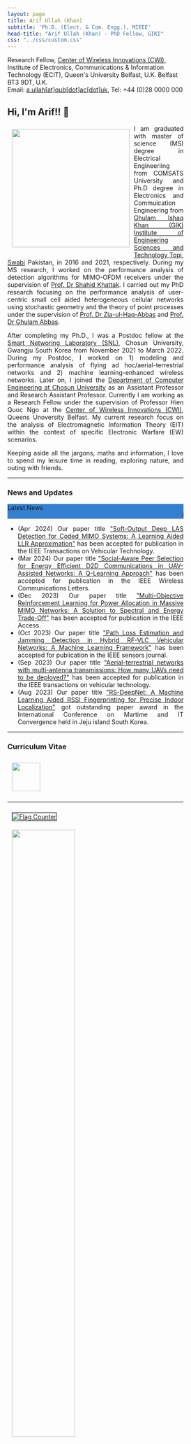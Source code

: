 ```yaml
---
layout: page
title: Arif Ullah (Khan)
subtitle: 'Ph.D. (Elect. & Com. Engg.), MIEEE'
head-title: "Arif Ullah (Khan) - PhD Fellow, GIKI"
css: "../css/custom.css"
---
```

<html lang="en">
<head>
  <meta name="viewport" content="width=device-width, initial-scale=1">
  <link rel="stylesheet" href="http://maxcdn.bootstrapcdn.com/bootstrap/3.3.6/css/bootstrap.min.css">
  <script src="https://ajax.googleapis.com/ajax/libs/jquery/1.12.4/jquery.min.js"></script>
  <script src="http://maxcdn.bootstrapcdn.com/bootstrap/3.3.6/js/bootstrap.min.js"></script>
</head>
<body>
    <div class="row">
        <div class="col-md-3"></div>
        <div class="col-md-7">
          <div class="row"> 
          Research Fellow, <a href="#" class="https://www.qub.ac.uk/ecit/CWI/">Center of Wireless Innovations (CWI),</a>
            </div>
          <div class="row"> 
          Institute of Electronics, Communications & Information Technology (ECIT), Queen's University Belfast, U.K. Belfast BT3 9DT, U.K.
            </div>
          <div class="row"> 
          Email: <a href="#" class="mailto: arifullag@chosun.ac.kr">a.ullah[at]qub[dot]ac[dot]uk</a>, Tel: +44 (0)28 0000 000
        </div>
        </div>
  </div>
</body>
</html>

<html> 
<head> 
  <title> 
    Wrapping an Image with the text 
  </title> 
  <style> 
    body { 
      margin: 20px; 
      text-align: left; 
    } 
  
    h1 { 
    } 
  
    img { 
      margin: 10px; 
      align: right;
    } 
  
    p { 
      text-align: justify; 
    } 
  </style> 
</head> 
<body> 
  <h2>Hi, I'm Arif!! 👋</h2> 
  <b> 
  </b> 
  <div class="square"> 
    <div> 
      <img align= "left" src="../img/IMG_9411.jpeg" height="270px">
    </div>   
<p> 
I am graduated with master of science (MS) degree in Electrical Engineeriing from COMSATS University and Ph.D degree in Electronics and Commuication Engineering from <a href="https://www.giki.edu.pk/">Ghulam Ishaq Khan (GIK) Institute of Engineering Sciences and Technology Topi, Swabi</a> Pakistan, in 2016 and 2021, respectively. During my MS research, I worked on the performance analysis of detection algorithms for MIMO-OFDM receivers under the supervision of <a href="https://www.cuiatd.edu.pk/">Prof. Dr Shahid Khattak</a>. I carried out my PhD research focusing on the performance analysis of user-centric small cell aided heterogeneous cellular networks using stochastic geometry and the theory of point processes under the supervision of <a href="https://giki.edu.pk/personnel/dr-zia-ul-haq-abbas/">Prof. Dr Zia-ul-Haq-Abbas</a>  and <a href="https://giki.edu.pk/personnel/abbas/">Prof. Dr Ghulam Abbas</a>. 
    </p> 
  </div> 
</body> 
</html>

After completing my Ph.D., I was a Postdoc fellow at the [Smart Networing Laboratory (SNL)](https://sites.google.com/view/smart-networking), Chosun University, Gwangju South Korea from November 2021 to March 2022. During my Postdoc, I worked on 1) modeling and performance analysis of flying ad hoc/aerial-terrestrial networks and 2) machine learning-enhanced wireless networks. Later on, I joined the [Department of Computer Engineering at Chosun University](https://www.chosun.ac.kr) as an Assistant Professor and Research Assistant Professor. Currently I am working as a Research Fellow under the supervision of Professor Hien Quoc Ngo at the 
[Center of Wireless Innovations (CWI)](https://www.qub.ac.uk/ecit/CWI/), Queens Unoversity Belfast. My current research focus on the analysis of Electromagnetic Information Theory (EIT) within the context of specific Electronic Warfare (EW) scenarios. 

Keeping aside all the jargons, maths and information, I love to spend my leisure time in reading, exploring nature, and outing with friends.
 
 ----
 
### News and Updates

<html>
<head>
<title> Horizontal Marquee News ticker using Html & Css </title>
<style>
.blue {
    background: #347fd0;
}

.news {
    box-shadow: inset 0 -5px 10px rgba(0,0,0,0.4), 0 3px 10px rgba(0,0,0,0.5);
       width: 890px;
    margin: 10px auto;
    overflow: hidden;
    border-radius: 4px;
    padding: 1px;
    -webkit-user-select: none;
}

.news span {
    float: left;
    color: #fff;
    padding: 9px;
    position: relative;
    top: 1%;
    box-shadow: inset 0 -15px 30px rgba(0,0,0,0.4);
    font: 16px 'Raleway', Helvetica, Arial, sans-serif; 
    -webkit-font-smoothing: antialiased;
    -webkit-user-select: none;
    cursor: pointer;
}

.text1{

 box-shadow:none !important;
    width: 750px;
}
</style>
</head>
<body>
<div class="news blue">
<span>Latest News</span><span class="text1" ><marquee> (Apr 2024) Our paper title "Soft-Output Deep LAS Detection for Coded MIMO Systems: A Learning Aided LLR Approximation" has been accepted for publication in the IEEE Transactions on Vehicular Technology.</marquee></span>
</div>
</body>
</html>

<html>
<body>
<ul style='text-align: justify; width:100%;'>
  <li>(Apr 2024) Our paper title <a href="">"Soft-Output Deep LAS Detection for Coded MIMO Systems: A Learning Aided LLR Approximation"</a> has been accepted for publication in the IEEE Transactions on Vehicular Technology.</li>
  <li>(Mar 2024) Our paper title <a href="">"Social-Aware Peer Selection for Energy Efficient D2D Communications in UAV-Assisted Networks: A Q-Learning Approach"</a> has been accepted for publication in the IEEE Wireless Communications Letters.</li>
  <li>(Dec 2023) Our paper title <a href="">"Multi-Objective Reinforcement Learning for Power Allocation in Massive MIMO Networks: A Solution to Spectral and Energy Trade-Off"</a> has been accepted for publication in the IEEE Access.</li>
  <li>(Oct 2023) Our paper title <a href="">"Path Loss Estimation and Jamming Detection in Hybrid RF-VLC Vehicular Networks: A Machine Learning Framework"</a> has been accepted for publication in the IEEE sensors journal.</li>
  <li>(Sep 2023) Our paper title <a href="">"Aerial-terrestrial networks with multi-antenna transmissions: How many UAVs need to be deployed?"</a> has been accepted for publication in the IEEE transactions on vehicular technology.</li>
  <li>(Aug 2023) Our paper title <a href="">"RS-DeepNet: A Machine Learning Aided RSSI Fingerprinting for Precise Indoor Localization"</a> got outstanding paper award in the International Conference on Martime and IT Convergence held in Jeju island South Korea.</li>
</ul>  
</body>
</html>
  
----
### Curriculum Vitae

  <div> 
    <a href="https://arifkhaan.github.io/books/Arif-CV.pdf"><img src="../img/cvicon.jpg" height="65px"></a>
  </div>   

 ----
<html>
<head>
<style>
* {
  box-sizing: border-box;
}

.column {
  float: left;
  width: 50%;
  padding: 5px;
}

/* Clearfix (clear floats) */
.row::after {
  content: "";
  clear: both;
  display: table;
}
</style>
</head>
<body>

<div class="row">
  <div class="column">
    <a href="https://info.flagcounter.com/2S2r"><img src="https://s04.flagcounter.com/count/2S2r/bg_FFFFFF/txt_000000/border_CCCCCC/columns_8/maxflags_40/viewers_0/labels_1/pageviews_1/flags_0/percent_0/" alt="Flag Counter" border="1"></a>
  </div>
  <div class="column">
    <img src="../img/‎logo_com.jpeg" style="width:60%">
  </div>
</div>
</body>
</html>

----
